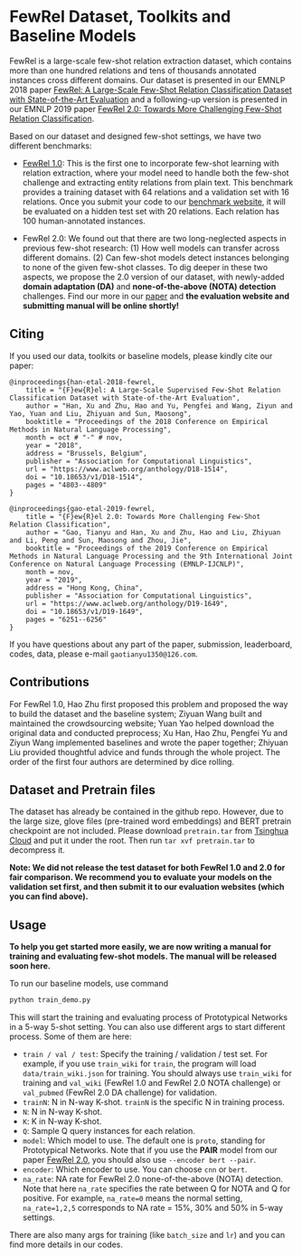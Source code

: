 # FewRel Dataset, Toolkits and Baseline Models

FewRel is a large-scale few-shot relation extraction dataset, which contains more than one hundred relations and tens of thousands annotated instances cross different domains. Our dataset is presented in our EMNLP 2018 paper [FewRel: A Large-Scale Few-Shot Relation Classification Dataset with State-of-the-Art Evaluation](https://www.aclweb.org/anthology/D18-1514.pdf) and a following-up version is presented in our EMNLP 2019 paper [FewRel 2.0: Towards More Challenging Few-Shot Relation Classification](https://www.aclweb.org/anthology/D19-1649.pdf).

Based on our dataset and designed few-shot settings, we have two different benchmarks:

* [FewRel 1.0](https://thunlp.github.io/fewrel): This is the first one to incorporate few-shot learning with relation extraction, where your model need to handle both the few-shot challenge and extracting entity relations from plain text. This benchmark provides a training dataset with 64 relations and a validation set with 16 relations. Once you submit your code to our [benchmark website](https://thunlp.github.io/fewrel), it will be evaluated on a hidden test set with 20 relations. Each relation has 100 human-annotated instances. 

* FewRel 2.0: We found out that there are two long-neglected aspects in previous few-shot research: (1) How well models can transfer across different domains. (2) Can few-shot models detect instances belonging to none of the given few-shot classes. To dig deeper in these two aspects, we propose the 2.0 version of our dataset, with newly-added **domain adaptation (DA)** and **none-of-the-above (NOTA) detection** challenges. Find our more in our [paper](https://www.aclweb.org/anthology/D19-1649.pdf) and **the evaluation website and submitting manual will be online shortly!**

## Citing
If you used our data, toolkits or baseline models, please kindly cite our paper:
```
@inproceedings{han-etal-2018-fewrel,
    title = "{F}ew{R}el: A Large-Scale Supervised Few-Shot Relation Classification Dataset with State-of-the-Art Evaluation",
    author = "Han, Xu and Zhu, Hao and Yu, Pengfei and Wang, Ziyun and Yao, Yuan and Liu, Zhiyuan and Sun, Maosong",
    booktitle = "Proceedings of the 2018 Conference on Empirical Methods in Natural Language Processing",
    month = oct # "-" # nov,
    year = "2018",
    address = "Brussels, Belgium",
    publisher = "Association for Computational Linguistics",
    url = "https://www.aclweb.org/anthology/D18-1514",
    doi = "10.18653/v1/D18-1514",
    pages = "4803--4809"
}

@inproceedings{gao-etal-2019-fewrel,
    title = "{F}ew{R}el 2.0: Towards More Challenging Few-Shot Relation Classification",
    author = "Gao, Tianyu and Han, Xu and Zhu, Hao and Liu, Zhiyuan and Li, Peng and Sun, Maosong and Zhou, Jie",
    booktitle = "Proceedings of the 2019 Conference on Empirical Methods in Natural Language Processing and the 9th International Joint Conference on Natural Language Processing (EMNLP-IJCNLP)",
    month = nov,
    year = "2019",
    address = "Hong Kong, China",
    publisher = "Association for Computational Linguistics",
    url = "https://www.aclweb.org/anthology/D19-1649",
    doi = "10.18653/v1/D19-1649",
    pages = "6251--6256"
}
```

If you have questions about any part of the paper, submission, leaderboard, codes, data, please e-mail `gaotianyu1350@126.com`.

## Contributions

For FewRel 1.0, Hao Zhu first proposed this problem and proposed the way to build the dataset and the baseline system; Ziyuan Wang built and maintained the crowdsourcing website; Yuan Yao helped download the original data and conducted preprocess; 
Xu Han, Hao Zhu, Pengfei Yu and Ziyun Wang implemented baselines and wrote the paper together; Zhiyuan Liu provided thoughtful advice and funds through the whole project. The order of the first four authors are determined by dice rolling. 

## Dataset and Pretrain files

The dataset has already be contained in the github repo. However, due to the large size, glove files (pre-trained word embeddings) and BERT pretrain checkpoint are not included. Please download `pretrain.tar` from [Tsinghua Cloud](https://cloud.tsinghua.edu.cn/f/58f57bda00eb40be8d10/?dl=1) and put it under the root. Then run `tar xvf pretrain.tar` to decompress it.

**Note: We did not release the test dataset for both FewRel 1.0 and 2.0 for fair comparison. We recommend you to evaluate your models on the validation set first, and then submit it to our evaluation websites (which you can find above).** 

## Usage

**To help you get started more easily, we are now writing a manual for training and evaluating few-shot models. The manual will be released soon here.**

To run our baseline models, use command

```bash
python train_demo.py
```

This will start the training and evaluating process of Prototypical Networks in a 5-way 5-shot setting. You can also use different args to start different process. Some of them are here:

* `train / val / test`: Specify the training / validation / test set. For example, if you use `train_wiki` for `train`, the program will load `data/train_wiki.json` for training. You should always use `train_wiki` for training and `val_wiki` (FewRel 1.0 and FewRel 2.0 NOTA challenge) or `val_pubmed` (FewRel 2.0 DA challenge) for validation.
* `trainN`: N in N-way K-shot. `trainN` is the specific N in training process.
* `N`: N in N-way K-shot.
* `K`: K in N-way K-shot.
* `Q`: Sample Q query instances for each relation.
* `model`: Which model to use. The default one is `proto`, standing for Prototypical Networks. Note that if you use the **PAIR** model from our paper [FewRel 2.0](https://www.aclweb.org/anthology/D19-1649.pdf), you should also use `--encoder bert --pair`.
* `encoder`: Which encoder to use. You can choose `cnn` or `bert`. 
* `na_rate`: NA rate for FewRel 2.0 none-of-the-above (NOTA) detection. Note that here `na_rate` specifies the rate between Q for NOTA and Q for positive. For example, `na_rate=0` means the normal setting, `na_rate=1,2,5` corresponds to NA rate = 15%, 30% and 50% in 5-way settings.

There are also many args for training (like `batch_size` and `lr`) and you can find more details in our codes.


